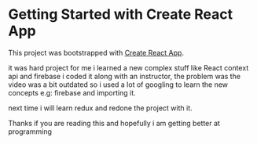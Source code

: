 # Getting Started with Create React App

This project was bootstrapped with [Create React App](https://github.com/facebook/create-react-app).

it was hard project for me i learned a new complex stuff like React context api  and firebase 
i coded it along with an instructor, the problem was the video was a bit outdated so i used a lot of googling to learn the new concepts e.g: firebase and importing it.

next time i will learn redux and redone the project with it.

Thanks if you are reading this and hopefully i am getting better at programming 

